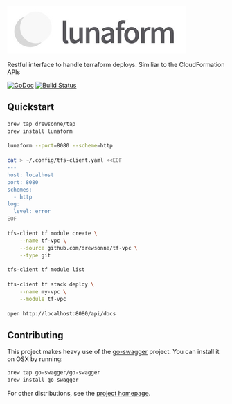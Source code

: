 ![lunaform](./docs/lunaform.jpeg)

Restful interface to handle terraform deploys. Similiar to the CloudFormation APIs

[![GoDoc](https://godoc.org/github.com/drewsonne/lunaform/gocd?status.svg)](https://godoc.org/github.com/drewsonne/lunaform/gocd)
[![Build Status](https://travis-ci.org/drewsonne/lunaform.svg?branch=master)](https://travis-ci.org/drewsonne/lunaform)

## Quickstart

```bash
brew tap drewsonne/tap
brew install lunaform

lunaform --port=8080 --scheme=http

cat > ~/.config/tfs-client.yaml <<EOF
---
host: localhost
port: 8080
schemes:
  - http
log:
  level: error
EOF

tfs-client tf module create \
    --name tf-vpc \
    --source github.com/drewsonne/tf-vpc \
    --type git

tfs-client tf module list
    
tfs-client tf stack deploy \
    --name my-vpc \
    --module tf-vpc

open http://localhost:8080/api/docs


```

## Contributing

This project makes heavy use of the [go-swagger](https://github.com/go-swagger/go-swagger) project. You can install it
on OSX by running:

```bash
brew tap go-swagger/go-swagger
brew install go-swagger
```

For other distributions, see the  [project homepage](https://github.com/go-swagger/go-swagger).

